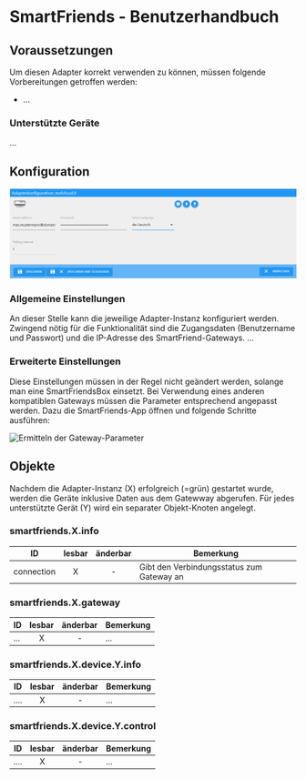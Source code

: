 # SmartFriends - Benutzerhandbuch

## Voraussetzungen

Um diesen Adapter korrekt verwenden zu können, müssen folgende Vorbereitungen getroffen werden:

* ...

### Unterstützte Geräte
...

## Konfiguration

![Einstellungen des Adapters](img/adapter_settings.png)

### Allgemeine Einstellungen

An dieser Stelle kann die jeweilige Adapter-Instanz konfiguriert werden. Zwingend nötig für die Funktionalität sind die Zugangsdaten (Benutzername und Passwort) und die IP-Adresse des SmartFriend-Gateways.
...

### Erweiterte Einstellungen

Diese Einstellungen müssen in der Regel nicht geändert werden, solange man eine SmartFriendsBox einsetzt. Bei Verwendung eines anderen kompatiblen Gateways müssen die Parameter entsprechend angepasst werden. Dazu die SmartFriends-App öffnen und folgende Schritte ausführen:

![Ermitteln der Gateway-Parameter](img/find_gateway_parameters.png)

## Objekte

Nachdem die Adapter-Instanz (X) erfolgreich (=grün) gestartet wurde, werden die Geräte inklusive Daten aus dem Gatewway abgerufen. Für jedes unterstützte Gerät (Y) wird ein separater Objekt-Knoten angelegt.

### smartfriends.X.info

| ID | lesbar | änderbar | Bemerkung |
|--- | :---: | :---: |--- |
| connection | X | - | Gibt den Verbindungsstatus zum Gateway an |

### smartfriends.X.gateway

| ID | lesbar | änderbar | Bemerkung |
|--- | :---: | :---: |--- |
| ... | X | - | ... |

### smartfriends.X.device.Y.info

| ID | lesbar | änderbar | Bemerkung |
|--- | :---: | :---: |--- |
| .... | X | - | ... |

### smartfriends.X.device.Y.control

| ID | lesbar | änderbar | Bemerkung |
|--- | :---: | :---: |--- |
| .... | X | - | ... |